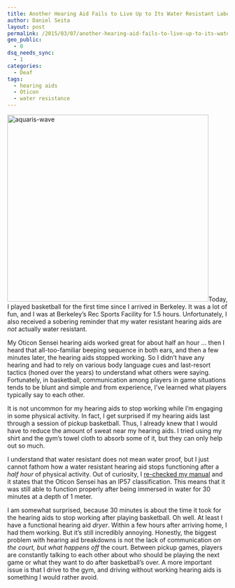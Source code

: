 ```yaml
---
title: Another Hearing Aid Fails to Live Up to Its Water Resistant Label
author: Daniel Seita
layout: post
permalink: /2015/03/07/another-hearing-aid-fails-to-live-up-to-its-water-resistant-label/
geo_public:
  - 0
dsq_needs_sync:
  - 1
categories:
  - Deaf
tags:
  - hearing aids
  - Oticon
  - water resistance
---
```

[<img class="aligncenter size-large wp-image-2329" src="https://seitad.files.wordpress.com/2015/03/aquaris-wave.gif?w=460" alt="aquaris-wave" width="460" height="426" />][1]Today, I played basketball for the first time since I arrived in Berkeley. It was a lot of fun, and I was at Berkeley&#8217;s Rec Sports Facility for 1.5 hours. Unfortunately, I also received a sobering reminder that my water resistant hearing aids are *not* actually water resistant.

My Oticon Sensei hearing aids worked great for about half an hour &#8230; then I heard that all-too-familiar beeping sequence in both ears, and then a few minutes later, the hearing aids stopped working. So I didn&#8217;t have any hearing and had to rely on various body language cues and last-resort tactics (honed over the years) to understand what others were saying. Fortunately, in basketball, communication among players in game situations tends to be blunt and simple and from experience, I&#8217;ve learned what players typically say to each other.

It is not uncommon for my hearing aids to stop working while I&#8217;m engaging in some physical activity. In fact, I get surprised if my hearing aids last through a session of pickup basketball. Thus, I already knew that I would have to reduce the amount of sweat near my hearing aids. I tried using my shirt and the gym&#8217;s towel cloth to absorb some of it, but they can only help out so much.

I understand that water resistant does not mean water proof, but I just cannot fathom how a water resistant hearing aid stops functioning after a *half hour* of physical activity. Out of curiosity, I [re-checked my manual][2] and it states that the Oticon Sensei has an IP57 classification. This means that it was still able to function properly after being immersed in water for 30 minutes at a depth of 1 meter.

I am somewhat surprised, because 30 minutes is about the time it took for the hearing aids to stop working after playing basketball. Oh well. At least I have a functional hearing aid *dryer*. Within a few hours after arriving home, I had them working. But it&#8217;s still incredibly annoying. Honestly, the biggest problem with hearing aid breakdowns is not the lack of communication *on *the court, but what happens o*ff* the court. Between pickup games, players are constantly talking to each other about who should be playing the next game or what they want to do after basketball&#8217;s over. A more important issue is that I drive to the gym, and driving without working hearing aids is something I would rather avoid.

 [1]: https://seitad.files.wordpress.com/2015/03/aquaris-wave.gif
 [2]: https://seitad.wordpress.com/2014/08/23/reading-the-oticon-sensei-hearing-aid-manual/